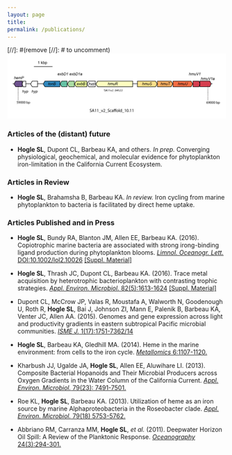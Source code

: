 ```yaml
---
layout: page
title: 
permalink: /publications/
---
```

[//]: #(remove [//]: # to uncomment)![desk](/images/SA11_heme_operon.png)

### Articles of the (distant) future ###
* __Hogle SL__, Dupont CL, Barbeau KA, and others. _In prep._ Converging physiological, geochemical, and molecular evidence for phytoplankton iron-limitation in the California Current Ecosystem.

### Articles in Review ###
* __Hogle SL__, Brahamsha B, Barbeau KA. _In review._ Iron cycling from marine phytoplankton to bacteria is facilitated by direct heme uptake.

### Articles Published and in Press ###
* __Hogle SL__, Bundy RA, Blanton JM, Allen EE, Barbeau KA. (2016). Copiotrophic marine bacteria are associated with strong irong-binding ligand production during phytoplankton blooms. [_Limnol. Oceanogr. Lett._ DOI:10.1002/lol2.10026](http://onlinelibrary.wiley.com/doi/10.1002/lol2.10026/full) [[Suppl. Material]](https://github.com/slhogle/code-LO-letters-2016)

* __Hogle SL__, Thrash JC, Dupont CL, Barbeau KA. (2016). Trace metal acquisition by heterotrophic bacterioplankton with contrasting trophic strategies. [_Appl. Environ. Microbiol._ 82(5):1613-1624](http://aem.asm.org/content/early/2016/01/04/AEM.03128-15.short?rss=1) [[Suppl. Material]](/TM_roseo_sar/mainpage)

* Dupont CL, McCrow JP, Valas R, Moustafa A, Walworth N, Goodenough U, Roth R, __Hogle SL__, Bai J, Johnson ZI, Mann E, Palenik B, Barbeau KA, Venter JC, Allen AA. (2015). Genomes and gene expression across light and productivity gradients in eastern subtropical Pacific microbial communities. [_ISME J._ 1(17):1751-7362/14](http://www.nature.com/ismej/journal/vaop/ncurrent/full/ismej2014198a.html)

* __Hogle SL__, Barbeau KA, Gledhill MA. (2014). Heme in the marine environment: from cells to the iron cycle. [_Metallomics_ 6:1107-1120.](http://dx.doi.org/10.1039/c4mt00031e)

* Kharbush JJ, Ugalde JA, __Hogle SL__, Allen EE, Aluwihare LI. (2013). Composite Bacterial Hopanoids and Their Microbial Producers across Oxygen Gradients in the Water Column of the California Current. [_Appl. Environ. Microbiol._ 79(23): 7491-7501.](http://aem.asm.org/content/79/23/7491)

* Roe KL, __Hogle SL__, Barbeau KA. (2013). Utilization of heme as an iron source by marine Alphaproteobacteria in the Roseobacter clade. [_Appl. Environ. Microbiol._ 79(18) 5753-5762.](http://aem.asm.org/content/79/18/5753)

* Abbriano RM, Carranza MM, __Hogle SL__, _et al._ (2011). Deepwater Horizon Oil Spill: A Review of the Planktonic Response. [_Oceanography_ 24(3):294-301.](http://dx.doi.org/10.5670/oceanog.2011.80)





